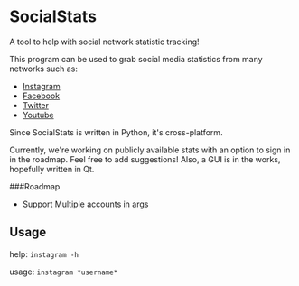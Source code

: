 # SocialStats
A tool to help with social network statistic tracking!

This program can be used to grab social media statistics from many networks such as:

* [Instagram](https://www.instagram.com/)
* [Facebook](https://www.facebook.com/)
* [Twitter](https://www.twitter.com/)
* [Youtube](https://www.youtube.com/)

Since SocialStats is written in Python, it's cross-platform.

Currently, we're working on publicly available stats with an option to sign in in the roadmap. Feel free to add suggestions!
Also, a GUI is in the works, hopefully written in Qt. 

###Roadmap

* Support Multiple accounts in args
## Usage

help: `instagram -h` 

usage: `instagram *username*`
